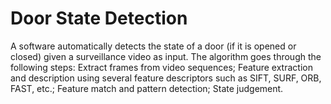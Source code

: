 # Door State Detection

A software automatically detects the state of a door (if it is opened or closed) given a surveillance video as input.  The algorithm goes through the following steps: Extract frames from video sequences; Feature extraction and description using several feature descriptors such as SIFT, SURF, ORB, FAST, etc.; Feature match and pattern detection; State judgement. 